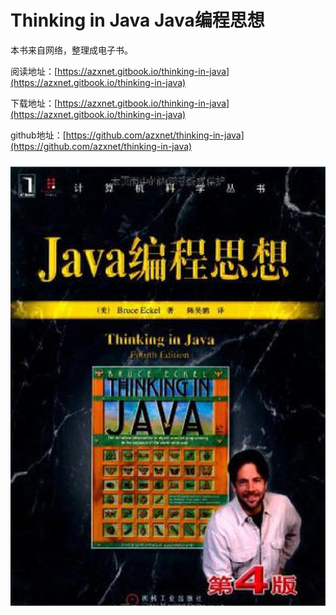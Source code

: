 # Thinking in Java Java编程思想

本书来自网络，整理成电子书。

阅读地址：[https://azxnet.gitbook.io/thinking-in-java](https://azxnet.gitbook.io/thinking-in-java)

下载地址：[https://azxnet.gitbook.io/thinking-in-java](https://azxnet.gitbook.io/thinking-in-java)

github地址：[https://github.com/azxnet/thinking-in-java](https://github.com/azxnet/thinking-in-java)

![封面](images/cover.jpg)
